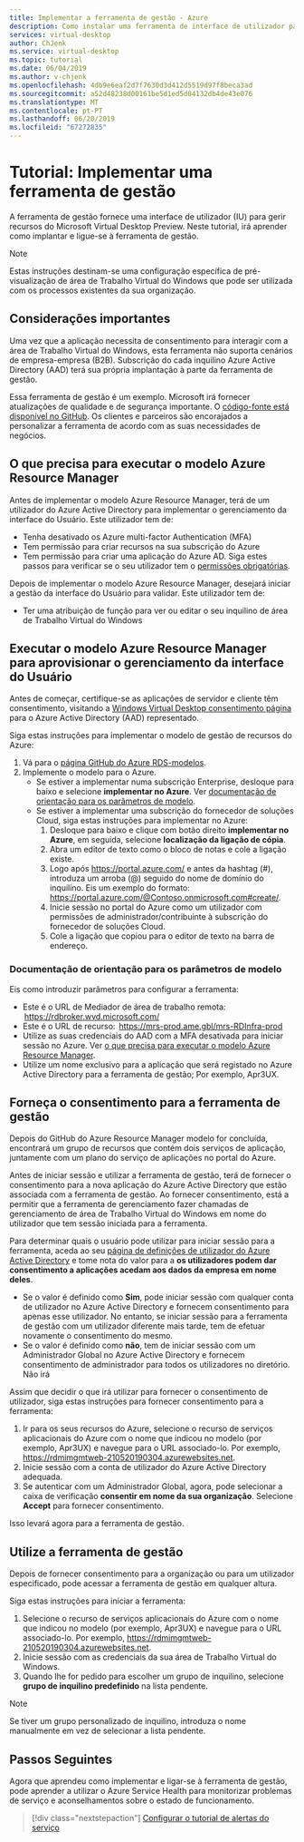 ```yaml
---
title: Implementar a ferramenta de gestão - Azure
description: Como instalar uma ferramenta de interface de utilizador para gerir os recursos de pré-visualização da área de Trabalho Virtual do Windows.
services: virtual-desktop
author: ChJenk
ms.service: virtual-desktop
ms.topic: tutorial
ms.date: 06/04/2019
ms.author: v-chjenk
ms.openlocfilehash: 4db9e6eaf2d7f7630d3d412d5519d97f8beca3ad
ms.sourcegitcommit: a52d48238d00161be5d1ed5d04132db4de43e076
ms.translationtype: MT
ms.contentlocale: pt-PT
ms.lasthandoff: 06/20/2019
ms.locfileid: "67272835"
---
```

# <a name="tutorial-deploy-a-management-tool"></a>Tutorial: Implementar uma ferramenta de gestão

A ferramenta de gestão fornece uma interface de utilizador (IU) para gerir recursos do Microsoft Virtual Desktop Preview. Neste tutorial, irá aprender como implantar e ligue-se à ferramenta de gestão.

>[!NOTE]
>Estas instruções destinam-se uma configuração específica de pré-visualização de área de Trabalho Virtual do Windows que pode ser utilizada com os processos existentes da sua organização.

## <a name="important-considerations"></a>Considerações importantes

Uma vez que a aplicação necessita de consentimento para interagir com a área de Trabalho Virtual do Windows, esta ferramenta não suporta cenários de empresa-empresa (B2B). Subscrição do cada inquilino Azure Active Directory (AAD) terá sua própria implantação à parte da ferramenta de gestão.

Essa ferramenta de gestão é um exemplo. Microsoft irá fornecer atualizações de qualidade e de segurança importante. O [código-fonte está disponível no GitHub](https://github.com/Azure/RDS-Templates/tree/master/wvd-templates/wvd-management-ux/deploy). Os clientes e parceiros são encorajados a personalizar a ferramenta de acordo com as suas necessidades de negócios.

## <a name="what-you-need-to-run-the-azure-resource-manager-template"></a>O que precisa para executar o modelo Azure Resource Manager

Antes de implementar o modelo Azure Resource Manager, terá de um utilizador do Azure Active Directory para implementar o gerenciamento da interface do Usuário. Este utilizador tem de:

- Tenha desativado os Azure multi-factor Authentication (MFA)
- Tem permissão para criar recursos na sua subscrição do Azure
- Tem permissão para criar uma aplicação do Azure AD. Siga estes passos para verificar se o seu utilizador tem o [permissões obrigatórias](https://docs.microsoft.com/azure/active-directory/develop/howto-create-service-principal-portal#required-permissions).

Depois de implementar o modelo Azure Resource Manager, desejará iniciar a gestão da interface do Usuário para validar. Este utilizador tem de:
- Ter uma atribuição de função para ver ou editar o seu inquilino de área de Trabalho Virtual do Windows

## <a name="run-the-azure-resource-manager-template-to-provision-the-management-ui"></a>Executar o modelo Azure Resource Manager para aprovisionar o gerenciamento da interface do Usuário

Antes de começar, certifique-se as aplicações de servidor e cliente têm consentimento, visitando a [Windows Virtual Desktop consentimento página](https://rdweb.wvd.microsoft.com) para o Azure Active Directory (AAD) representado.

Siga estas instruções para implementar o modelo de gestão de recursos do Azure:

1. Vá para o [página GitHub do Azure RDS-modelos](https://github.com/Azure/RDS-Templates/tree/master/wvd-templates/wvd-management-ux/deploy).
2. Implemente o modelo para o Azure.
    - Se estiver a implementar numa subscrição Enterprise, desloque para baixo e selecione **implementar no Azure**. Ver [documentação de orientação para os parâmetros de modelo](#guidance-for-template-parameters).
    - Se estiver a implementar uma subscrição do fornecedor de soluções Cloud, siga estas instruções para implementar no Azure:
        1. Desloque para baixo e clique com botão direito **implementar no Azure**, em seguida, selecione **localização da ligação de cópia**.
        2. Abra um editor de texto como o bloco de notas e cole a ligação existe.
        3. Logo após <https://portal.azure.com/> e antes da hashtag (#), introduza um arroba (@) seguido do nome de domínio do inquilino. Eis um exemplo do formato: <https://portal.azure.com/@Contoso.onmicrosoft.com#create/>.
        4. Inicie sessão no portal do Azure como um utilizador com permissões de administrador/contribuinte à subscrição do fornecedor de soluções Cloud.
        5. Cole a ligação que copiou para o editor de texto na barra de endereço.

### <a name="guidance-for-template-parameters"></a>Documentação de orientação para os parâmetros de modelo
Eis como introduzir parâmetros para configurar a ferramenta:

- Este é o URL de Mediador de área de trabalho remota:  <https://rdbroker.wvd.microsoft.com/>
- Este é o URL de recurso:  <https://mrs-prod.ame.gbl/mrs-RDInfra-prod>
- Utilize as suas credenciais do AAD com a MFA desativada para iniciar sessão no Azure. Ver [o que precisa para executar o modelo Azure Resource Manager](#what-you-need-to-run-the-azure-resource-manager-template).
- Utilize um nome exclusivo para a aplicação que será registado no Azure Active Directory para a ferramenta de gestão; Por exemplo, Apr3UX.

## <a name="provide-consent-for-the-management-tool"></a>Forneça o consentimento para a ferramenta de gestão

Depois do GitHub do Azure Resource Manager modelo for concluída, encontrará um grupo de recursos que contém dois serviços de aplicação, juntamente com um plano do serviço de aplicações no portal do Azure.

Antes de iniciar sessão e utilizar a ferramenta de gestão, terá de fornecer o consentimento para a nova aplicação do Azure Active Directory que estão associada com a ferramenta de gestão. Ao fornecer consentimento, está a permitir que a ferramenta de gerenciamento fazer chamadas de gerenciamento de área de Trabalho Virtual do Windows em nome do utilizador que tem sessão iniciada para a ferramenta.

Para determinar quais o usuário pode utilizar para iniciar sessão para a ferramenta, aceda ao seu [página de definições de utilizador do Azure Active Directory](https://portal.azure.com/#blade/Microsoft_AAD_IAM/StartboardApplicationsMenuBlade/UserSettings/menuId/) e tome nota do valor para a **os utilizadores podem dar consentimento a aplicações acedam aos dados da empresa em nome deles**.

- Se o valor é definido como **Sim**, pode iniciar sessão com qualquer conta de utilizador no Azure Active Directory e fornecem consentimento para apenas esse utilizador. No entanto, se iniciar sessão para a ferramenta de gestão com um utilizador diferente mais tarde, tem de efetuar novamente o consentimento do mesmo.
- Se o valor é definido como **não**, tem de iniciar sessão com um Administrador Global no Azure Active Directory e fornecem consentimento de administrador para todos os utilizadores no diretório. Não irá 


Assim que decidir o que irá utilizar para fornecer o consentimento de utilizador, siga estas instruções para fornecer consentimento para a ferramenta:

1. Ir para os seus recursos do Azure, selecione o recurso de serviços aplicacionais do Azure com o nome que indicou no modelo (por exemplo, Apr3UX) e navegue para o URL associado-lo. Por exemplo, <https://rdmimgmtweb-210520190304.azurewebsites.net>.
2. Inicie sessão com a conta de utilizador do Azure Active Directory adequada.
3. Se autenticar com um Administrador Global, agora, pode selecionar a caixa de verificação **consentir em nome da sua organização**. Selecione **Accept** para fornecer consentimento.

Isso levará agora para a ferramenta de gestão.

## <a name="use-the-management-tool"></a>Utilize a ferramenta de gestão

Depois de fornecer consentimento para a organização ou para um utilizador especificado, pode acessar a ferramenta de gestão em qualquer altura.

Siga estas instruções para iniciar a ferramenta:

1. Selecione o recurso de serviços aplicacionais do Azure com o nome que indicou no modelo (por exemplo, Apr3UX) e navegue para o URL associado-lo. Por exemplo, <https://rdmimgmtweb-210520190304.azurewebsites.net>.
2. Inicie sessão com as credenciais da sua área de Trabalho Virtual do Windows.
3. Quando lhe for pedido para escolher um grupo de inquilino, selecione **grupo de inquilino predefinido** na lista pendente.

> [!NOTE]
> Se tiver um grupo personalizado de inquilino, introduza o nome manualmente em vez de selecionar a lista pendente.

## <a name="next-steps"></a>Passos Seguintes

Agora que aprendeu como implementar e ligar-se à ferramenta de gestão, pode aprender a utilizar o Azure Service Health para monitorizar problemas de serviço e aconselhamentos sobre o estado de funcionamento.

> [!div class="nextstepaction"]
> [Configurar o tutorial de alertas do serviço](./set-up-service-alerts.md)
